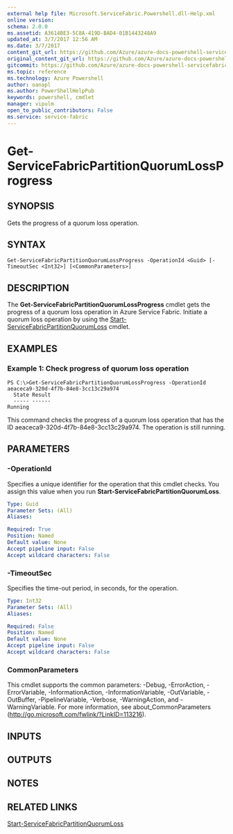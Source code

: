 ```yaml
---
external help file: Microsoft.ServiceFabric.Powershell.dll-Help.xml
online version:
schema: 2.0.0
ms.assetid: A3614BE3-5C8A-419D-BAD4-01B1443248A9
updated_at: 3/7/2017 12:56 AM
ms.date: 3/7/2017
content_git_url: https://github.com/Azure/azure-docs-powershell-servicefabric/blob/master/Service-Fabric-cmdlets/ServiceFabric/vlatest/Get-ServiceFabricPartitionQuorumLossProgress.md
original_content_git_url: https://github.com/Azure/azure-docs-powershell-servicefabric/blob/master/Service-Fabric-cmdlets/ServiceFabric/vlatest/Get-ServiceFabricPartitionQuorumLossProgress.md
gitcommit: https://github.com/Azure/azure-docs-powershell-servicefabric/blob/4c78f2d6c699ed170e021cf2a47ff49b108c4485/Service-Fabric-cmdlets/ServiceFabric/vlatest/Get-ServiceFabricPartitionQuorumLossProgress.md
ms.topic: reference
ms.technology: Azure Powershell
author: oanapl
ms.author: PowerShellHelpPub
keywords: powershell, cmdlet
manager: vipulm
open_to_public_contributors: False
ms.service: service-fabric
---
```


# Get-ServiceFabricPartitionQuorumLossProgress

## SYNOPSIS
Gets the progress of a quorum loss operation.

## SYNTAX

```
Get-ServiceFabricPartitionQuorumLossProgress -OperationId <Guid> [-TimeoutSec <Int32>] [<CommonParameters>]
```

## DESCRIPTION
The **Get-ServiceFabricPartitionQuorumLossProgress** cmdlet gets the progress of a quorum loss operation in Azure Service Fabric.
Initiate a quorum loss operation by using the [Start-ServiceFabricPartitionQuorumLoss](./Start-ServiceFabricPartitionQuorumLoss.md) cmdlet.

## EXAMPLES

### Example 1: Check progress of quorum loss operation
```
PS C:\>Get-ServiceFabricPartitionQuorumLossProgress -OperationId aeaceca9-320d-4f7b-84e8-3cc13c29a974
  State Result
  ----- ------
Running
```

This command checks the progress of a quorum loss operation that has the ID aeaceca9-320d-4f7b-84e8-3cc13c29a974.
The operation is still running.

## PARAMETERS

### -OperationId
Specifies a unique identifier for the operation that this cmdlet checks.
You assign this value when you run **Start-ServiceFabricPartitionQuorumLoss**.

```yaml
Type: Guid
Parameter Sets: (All)
Aliases:

Required: True
Position: Named
Default value: None
Accept pipeline input: False
Accept wildcard characters: False
```

### -TimeoutSec
Specifies the time-out period, in seconds, for the operation.

```yaml
Type: Int32
Parameter Sets: (All)
Aliases:

Required: False
Position: Named
Default value: None
Accept pipeline input: False
Accept wildcard characters: False
```

### CommonParameters
This cmdlet supports the common parameters: -Debug, -ErrorAction, -ErrorVariable, -InformationAction, -InformationVariable, -OutVariable, -OutBuffer, -PipelineVariable, -Verbose, -WarningAction, and -WarningVariable. For more information, see about_CommonParameters (http://go.microsoft.com/fwlink/?LinkID=113216).

## INPUTS

## OUTPUTS

## NOTES

## RELATED LINKS

[Start-ServiceFabricPartitionQuorumLoss](xref:ServiceFabric/vlatest/Start-ServiceFabricPartitionQuorumLoss.md)
